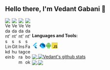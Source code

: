 ## Hello there, I'm Vedant Gabani 👋
<a href="https://www.linkedin.com/in/vedant-gabani-b80ba9134">
  <img align="left" alt="Vedant's Linkdein" width="22px" src="https://cdn.jsdelivr.net/npm/simple-icons@v3/icons/linkedin.svg" />
</a>
<a href="https://github.com/VedantGabani">
  <img align="left" alt="Vedant's Github" width="22px" src="https://cdn.jsdelivr.net/npm/simple-icons@v3/icons/github.svg" />
</a>

<a href="https://www.instagram.com/vedant.001/">
  <img align="left" alt="Vedant's Instagram" width="22px" src="https://cdn.jsdelivr.net/npm/simple-icons@v3/icons/instagram.svg" />
</a>
<a href="https://www.facebook.com/vedantgabani5">
  <img align="left" alt="Vedant's Facebook" width="22px" src="https://cdn.jsdelivr.net/npm/simple-icons@v3/icons/facebook.svg" />
</a><br/>
<br/>





**Languages and Tools:**  

<code><img height="20" src="https://raw.githubusercontent.com/github/explore/80688e429a7d4ef2fca1e82350fe8e3517d3494d/topics/flutter/flutter.png"></code>
<code><img height="20" src="https://raw.githubusercontent.com/github/explore/80688e429a7d4ef2fca1e82350fe8e3517d3494d/topics/dart/dart.png"></code><code><img height="20" src="https://raw.githubusercontent.com/github/explore/80688e429a7d4ef2fca1e82350fe8e3517d3494d/topics/android/android.png"></code><code><img height="20" src="https://raw.githubusercontent.com/github/explore/80688e429a7d4ef2fca1e82350fe8e3517d3494d/topics/javascript/javascript.png"></code>
<br/>

<a href="https://github.com/VedantGabani">
  <img align="center" src="https://github-readme-stats.vercel.app/api/top-langs/?username=VedantGabani&theme=buefy&hide_langs_below=1&layout=compact" />
</a>
<a href="https://github.com/VedantGabani">
 <img align="center" src="https://github-readme-stats.vercel.app/api?username=VedantGabani&show_icons=true&theme=buefy&line_height=21&include_all_commits=true" alt="Vedant's github stats"/>
</a>
<br/>
<a href="https://github.com/VedantGabani/Quiz-Application-using-Flutter">
  <img align="center" src="https://github-readme-stats.vercel.app/api/pin/?username=VedantGabani&repo=Quiz-Application-using-Flutter&theme=buefy" />
</a>
<a href="https://github.com/VedantGabani/Student-Career-Area-Prediction">
 <img align="center" src="https://github-readme-stats.vercel.app/api/pin/?username=VedantGabani&repo=Student-Career-Area-Prediction&theme=buefy" />
</a>

<div align="center">

</div>

